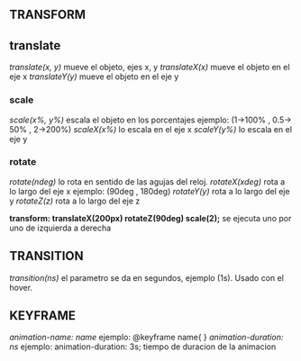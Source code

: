 ## TRANSFORM

## translate
*translate(x, y)* mueve el objeto, ejes x, y
*translateX(x)* mueve el objeto en el eje x
*translateY(y)* mueve el objeto en el eje y

### scale
*scale(x%, y%)* escala el objeto en los porcentajes ejemplo: (1->100% , 0.5-> 50% , 2->200%)
*scaleX(x%)* lo escala en el eje x
*scaleY(y%)* lo escala en el eje y

### rotate
*rotate(ndeg)* lo rota en sentido de las agujas del reloj.
*rotateX(xdeg)* rota a lo largo del eje x ejemplo:
(90deg , 180deg)
*rotateY(y)* rota a lo largo del eje y
*rotateZ(z)* rota a lo largo del eje z

**transform: translateX(200px) rotateZ(90deg) scale(2);**
se ejecuta uno por uno de izquierda a derecha

## TRANSITION

*transition(ns)* el parametro se da en segundos, ejemplo (1s). Usado con el hover.

## KEYFRAME
*animation-name: name* ejemplo: @keyframe name{ }
*animation-duration: ns* ejemplo: animation-duration: 3s; tiempo de duracion de la animacion